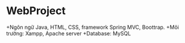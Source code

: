 # WebProject
+Ngôn ngữ Java, HTML, CSS, framework Spring MVC, Boottrap.
+Môi trường: Xampp, Apache server
+Database: MySQL
